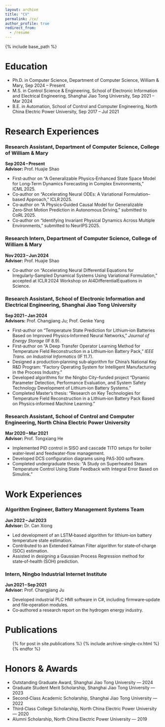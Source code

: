 ```yaml
---
layout: archive
title: "CV"
permalink: /cv/
author_profile: true
redirect_from:
  - /resume
---
```


{% include base_path %}

Education
======  
* Ph.D. in Computer Science, Department of Computer Science, William & Mary, Sep 2024 – Present  
* M.S. in Control Science & Engineering, School of Electronic Information and Electrical Engineering, Shanghai Jiao Tong University, Sep 2021 – Mar 2024  
* B.E. in Automation, School of Control and Computer Engineering, North China Electric Power University, Sep 2017 – Jul 2021  


Research Experiences
======

### Research Assistant, Department of Computer Science, College of William & Mary  
**Sep 2024 – Present**  
**Advisor:** Prof. Huajie Shao  
- First‑author on “A Generalizable Physics‑Enhanced State Space Model for Long‑Term Dynamics Forecasting in Complex Environments,” ICML 2025.  
- Co‑author on “Accelerating Neural ODEs: A Variational Formulation–based Approach,” ICLR 2025.  
- Co‑author on “A Physics‑Guided Causal Model for Generalizable Zero‑Shot Motion Prediction in Autonomous Driving,” submitted to CoRL 2025.  
- Co‑author on “Identifying Invariant Physical Dynamics Across Multiple Environments,” submitted to NeurIPS 2025.  

### Research Intern, Department of Computer Science, College of William & Mary  
**Nov 2023 – Jun 2024**  
**Advisor:** Prof. Huajie Shao  
- Co‑author on “Accelerating Neural Differential Equations for Irregularly‑Sampled Dynamical Systems Using Variational Formulation,” accepted at ICLR 2024 Workshop on AI4DifferentialEquations in Science.  

### Research Assistant, School of Electronic Information and Electrical Engineering, Shanghai Jiao Tong University  
**Sep 2021 – Jan 2024**  
**Advisors:** Prof. Changjiang Ju; Prof. Genke Yang  
- First‑author on “Temperature State Prediction for Lithium‑ion Batteries Based on Improved Physics‑Informed Neural Networks,” _Journal of Energy Storage_ (IF 8.9).  
- First‑author on “A Deep Transfer Operator Learning Method for Temperature Field Reconstruction in a Lithium‑ion Battery Pack,” _IEEE Trans. on Industrial Informatics_ (IF 11.7).  
- Designed a production‑planning sub‑algorithm for China’s National Key R&D Program: “Factory Operating System for Intelligent Manufacturing in the Process Industry.”  
- Developed algorithms for the Ningbo City–funded project “Dynamic Parameter Detection, Performance Evaluation, and System Safety Technology Development of Lithium‑ion Battery Systems.”  
- Completed Master’s thesis: “Research on Key Technologies for Temperature Field Reconstruction in a Lithium‑ion Battery Pack Based on Physics‑informed Machine Learning.”  

### Research Assistant, School of Control and Computer Engineering, North China Electric Power University  
**Mar 2020 – Mar 2021**  
**Advisor:** Prof. Tongxiang He  
- Implemented PID control in SISO and cascade TITO setups for boiler water‐level and feedwater‐flow management.  
- Developed DCS configuration diagrams using PAS‑300 software.  
- Completed undergraduate thesis: “A Study on Superheated Steam Temperature Control Using State Feedback with Integral Error Based on Simulink.”  

Work Experiences
======

### Algorithm Engineer, Battery Management Systems Team  
**Jun 2022 – Jul 2023**  
**Advisor:** Dr. Can Xiong  
- Led development of an LSTM‑based algorithm for lithium‑ion battery temperature state estimation.  
- Contributed to an Extended Kalman Filter algorithm for state‑of‑charge (SOC) estimation.  
- Assisted in designing a Gaussian Process Regression method for state‑of‑health (SOH) prediction.  

### Intern, Ningbo Industrial Internet Institute  
**Jun 2021 – Sep 2021**  
**Advisor:** Prof. Changjiang Ju  
- Developed industrial PLC HMI software in C#, including firmware‐update and file‑operation modules.  
- Co‑authored a research report on the hydrogen energy industry.  

  
<!-- Skills
======
* Skill 1
* Skill 2
  * Sub-skill 2.1
  * Sub-skill 2.2
  * Sub-skill 2.3
* Skill 3 -->

Publications
======
  <ul>{% for post in site.publications %}
    {% include archive-single-cv.html %}
  {% endfor %}</ul>


Honors & Awards
======
* Outstanding Graduate Award, Shanghai Jiao Tong University — 2024  
* Graduate Student Merit Scholarship, Shanghai Jiao Tong University — 2023  
* Second‑Class Academic Scholarship, Shanghai Jiao Tong University — 2022  
* Third‑Class College Scholarship, North China Electric Power University — 2020  
* Alumni Scholarship, North China Electric Power University — 2019  

<!-- Talks
======
  <ul>{% for post in site.talks %}
    {% include archive-single-talk-cv.html %}
  {% endfor %}</ul>
  
Teaching
======
  <ul>{% for post in site.teaching %}
    {% include archive-single-cv.html %}
  {% endfor %}</ul>
  
Service and leadership
======
* Currently signed in to 43 different slack teams -->
